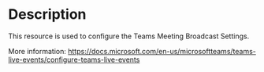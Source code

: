 # Description

This resource is used to configure the Teams Meeting Broadcast Settings.

More information: https://docs.microsoft.com/en-us/microsoftteams/teams-live-events/configure-teams-live-events
